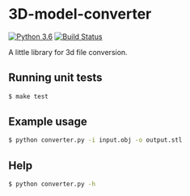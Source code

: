 # 3D-model-converter

[![Python 3.6](https://img.shields.io/badge/python-3.6-blue.svg)](https://www.python.org/downloads/release/python-360/)
[![Build Status](https://travis-ci.org/urbpeti/3d-model-converter.svg?branch=master)](https://travis-ci.org/urbpeti/3d-model-converter)

A little library for 3d file conversion.

## Running unit tests

```sh
$ make test
```

## Example usage

```sh
$ python converter.py -i input.obj -o output.stl
```

## Help

```sh
$ python converter.py -h
```
